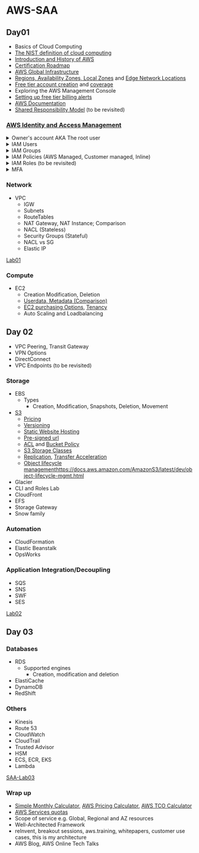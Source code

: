 # AWS-SAA

## Day01

- Basics of Cloud Computing 
- [The NIST definition of cloud computing](https://nvlpubs.nist.gov/nistpubs/Legacy/SP/nistspecialpublication800-145.pdf)
- [Introduction and History of AWS](https://techcrunch.com/2016/07/02/andy-jassys-brief-history-of-the-genesis-of-aws/)
- [Certification Roadmap](https://aws.amazon.com/certification/)
- [AWS Global Infrastructure](https://aws.amazon.com/about-aws/global-infrastructure/)
- [Regions, Availability Zones, Local Zones](https://docs.aws.amazon.com/AWSEC2/latest/UserGuide/using-regions-availability-zones.html) and [Edge Network Locations](https://aws.amazon.com/about-aws/global-infrastructure/regional-product-services/#AWS_Edge_Network_Locations)
- [Free tier account creation](https://aws.amazon.com/premiumsupport/knowledge-center/create-and-activate-aws-account/) and [coverage](https://aws.amazon.com/free/)
- Exploring the AWS Management Console
- [Setting up free tier billing alerts](https://docs.aws.amazon.com/awsaccountbilling/latest/aboutv2/tracking-free-tier-usage.html)
- [AWS Documentation](https://docs.aws.amazon.com/index.html)
- [Shared Responsibility Model](https://aws.amazon.com/compliance/shared-responsibility-model/) (to be revisited)

### [AWS Identity and Access Management](https://docs.aws.amazon.com/IAM/latest/UserGuide/introduction.html)

<details>
  <summary>Owner's account AKA The root user</summary>
  
[The AWS Account Root User](https://docs.aws.amazon.com/IAM/latest/UserGuide/id_root-user.html) and [only when to use it](https://docs.aws.amazon.com/general/latest/gr/aws_tasks-that-require-root.html)
</details>

<details>
  <summary>IAM Users</summary>
  
An AWS IAM user is an entity that you create in AWS to represent the person or service that uses it to interact with AWS. IAM Users have a set of permanent credentials such as an Access Key and/or Console ID-Password. You attach permission policies to the IAM user that determine what the user can and cannot do in AWS.
The console ID-password is used to access the services in the AWS account through the browser interface.
Access keys are a combination of an access key ID and a secret access key that are assigned to a user. These can be used to make programmatic calls to AWS when using the API in program code or at a command prompt when using the AWS CLI.
</details>

<details>
  <summary>IAM Groups</summary>
  
  If you find that you'll have several users who need similar permissions, you can define an IAM Group and associate your users to the group.
  
</details>

<details>
  <summary>IAM Policies (AWS Managed, Customer managed, Inline)</summary>
  
  By default, all permissions are denied unless explicitly granted. You may select predefined permissions from the list of AWS Managed Policies or define your own custom IAM policies.
  AWS Managed policies are common across all AWS customers. We can only use them but cannot modify/delete them. Customer-managed policies provide more precise control over your policies than AWS managed policies.
</details>

<details>
  <summary>IAM Roles (to be revisited)</summary>
  IAM Roles are used to provide temporary security credentials to any principal. One common case is allowing the EC2 service to distribute credentials to your application code running on an EC2 instance. Roles can also enable other scenarios in the enterprise such as cross-account access and identity federation.
  

</details>

<details>
  <summary>MFA</summary>
  
NA
</details>

### Network

- VPC
  - IGW
  - Subnets
  - RouteTables
  - NAT Gateway, NAT Instance; Comparison
  - NACL (Stateless)
  - Security Groups (Stateful)
  - NACL vs SG
  - Elastic IP

[Lab01](https://github.com/ashydv/aws-labs/blob/master/SAA-Lab01.md)

### Compute

- EC2
  - Creation Modification, Deletion
  - [Userdata, Metadata (Comparison)](https://docs.aws.amazon.com/AWSEC2/latest/UserGuide/ec2-instance-metadata.html)
  - [EC2 purchasing Options](https://docs.aws.amazon.com/AWSEC2/latest/UserGuide/instance-purchasing-options.html), [Tenancy](https://docs.aws.amazon.com/AWSEC2/latest/UserGuide/dedicated-instance.html)
  - Auto Scaling and Loadbalancing

## Day 02

- VPC Peering, Transit Gateway
- VPN Options
- DirectConnect
- VPC Endpoints (to be revisited)

### Storage

- EBS  
  - Types  
    - Creation, Modification, Snapshots, Deletion, Movement
- [S3](https://aws.amazon.com/s3/)
  - [Pricing](https://aws.amazon.com/s3/pricing/)
  - [Versioning](https://docs.aws.amazon.com/AmazonS3/latest/dev/Versioning.html)
  - [Static Website Hosting](https://docs.aws.amazon.com/AmazonS3/latest/dev/WebsiteHosting.html)
  - [Pre-signed url](https://docs.aws.amazon.com/AmazonS3/latest/dev/ShareObjectPreSignedURL.html)
  - [ACL](https://docs.aws.amazon.com/AmazonS3/latest/dev/S3_ACLs_UsingACLs.html) and [Bucket Policy](https://docs.aws.amazon.com/AmazonS3/latest/dev/using-iam-policies.html)
  - [S3 Storage Classes](https://aws.amazon.com/s3/storage-classes/)
  - [Replication](https://docs.aws.amazon.com/AmazonS3/latest/dev/replication.html), [Transfer Acceleration](https://docs.aws.amazon.com/AmazonS3/latest/dev/transfer-acceleration.html)
  - [Object lifecycle management]()https://docs.aws.amazon.com/AmazonS3/latest/dev/object-lifecycle-mgmt.html
- Glacier
- CLI and Roles Lab
- CloudFront
- EFS
- Storage Gateway
- Snow family

### Automation

- CloudFormation
- Elastic Beanstalk
- OpsWorks

### Application Integration/Decoupling

- SQS
- SNS
- SWF
- SES


[Lab02](https://github.com/ashydv/aws-labs/blob/master/SAA-Lab02.md)

## Day 03

### Databases

- RDS
  - Supported engines
    - Creation, modification and deletion
- ElastiCache
- DynamoDB
- RedShift

### Others

- Kinesis
- Route 53
- CloudWatch
- CloudTrail
- Trusted Advisor
- HSM
- ECS, ECR, EKS
- Lambda

[SAA-Lab03](https://github.com/ashydv/aws-labs/blob/master/SAA-Lab03.md)

### Wrap up

- [Simple Monthly Calculator](https://calculator.s3.amazonaws.com/index.html), [AWS Pricing Calculator](https://calculator.aws/#/), [AWS TCO Calculator](https://awstcocalculator.com/)
- [AWS Services quotas](https://docs.aws.amazon.com/general/latest/gr/aws_service_limits.html)
- Scope of service e.g. Global, Regional and AZ resources
- Well-Architected Framework
- reInvent, breakout sessions, aws.training, whitepapers, customer use cases, this is my architecture
- AWS Blog, AWS Online Tech Talks

